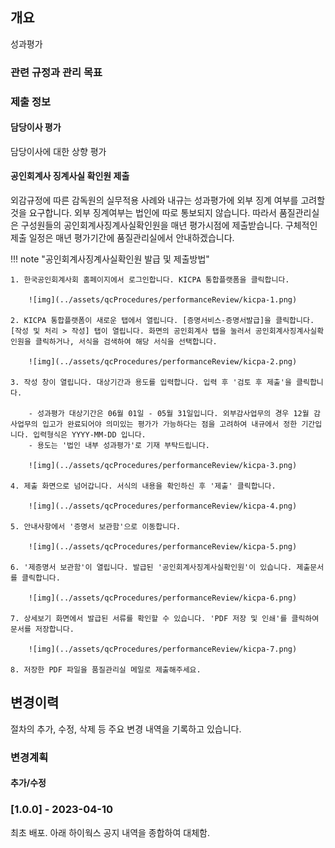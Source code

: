 ## 개요

성과평가 

### 관련 규정과 관리 목표


### 제출 정보

#### 담당이사 평가

담당이사에 대한 상향 평가


#### 공인회계사 징계사실 확인원 제출

외감규정에 따른 감독원의 실무적용 사례와 내규는 성과평가에 외부 징계 여부를 고려할 것을 요구합니다. 외부 징계여부는 법인에 따로 통보되지 않습니다. 따라서 품질관리실은 구성원들의 공인회계사징계사실확인원을 매년 평가시점에 제출받습니다. 구체적인 제출 일정은 매년 평가기간에 품질관리실에서 안내하겠습니다.

!!! note "공인회계사징계사실확인원 발급 및 제출방법" 

    1. 한국공인회계사회 홈페이지에서 로그인합니다. KICPA 통합플랫폼을 클릭합니다. 
        
        ![img](../assets/qcProcedures/performanceReview/kicpa-1.png)

    2. KICPA 통합플랫폼이 새로운 탭에서 열립니다. [증명서비스-증명서발급]을 클릭합니다. [작성 및 처리 > 작성] 탭이 열립니다. 화면의 공인회계사 탭을 눌러서 공인회계사징계사실확인원을 클릭하거나, 서식을 검색하여 해당 서식을 선택합니다.

        ![img](../assets/qcProcedures/performanceReview/kicpa-2.png)  

    3. 작성 창이 열립니다. 대상기간과 용도를 입력합니다. 입력 후 '검토 후 제출'을 클릭합니다.

        - 성과평가 대상기간은 06월 01일 - 05월 31일입니다. 외부감사업무의 경우 12월 감사업무의 입고가 완료되어야 의미있는 평가가 가능하다는 점을 고려하여 내규에서 정한 기간입니다. 입력형식은 YYYY-MM-DD 입니다. 
        - 용도는 '법인 내부 성과평가'로 기재 부탁드립니다. 

        ![img](../assets/qcProcedures/performanceReview/kicpa-3.png)  

    4. 제출 화면으로 넘어갑니다. 서식의 내용을 확인하신 후 '제출' 클릭합니다.

        ![img](../assets/qcProcedures/performanceReview/kicpa-4.png)  

    5. 안내사항에서 '증명서 보관함'으로 이동합니다.

        ![img](../assets/qcProcedures/performanceReview/kicpa-5.png)  

    6. '제증명서 보관함'이 열립니다. 발급된 '공인회계사징계사실확인원'이 있습니다. 제출문서를 클릭합니다. 
    
        ![img](../assets/qcProcedures/performanceReview/kicpa-6.png)  

    7. 상세보기 화면에서 발급된 서류를 확인할 수 있습니다. 'PDF 저장 및 인쇄'를 클릭하여 문서를 저장합니다.

        ![img](../assets/qcProcedures/performanceReview/kicpa-7.png)

    8. 저장한 PDF 파일을 품질관리실 메일로 제출해주세요.


## 변경이력

절차의 추가, 수정, 삭제 등 주요 변경 내역을 기록하고 있습니다.

### 변경계획

#### 추가/수정

### [1.0.0] - 2023-04-10

최초 배포. 아래 하이웍스 공지 내역을 종합하여 대체함.
